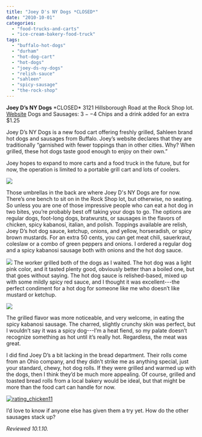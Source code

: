 ```yaml
---
title: "Joey D's NY Dogs *CLOSED*"
date: "2010-10-01"
categories: 
  - "food-trucks-and-carts"
  - "ice-cream-bakery-food-truck"
tags: 
  - "buffalo-hot-dogs"
  - "durham"
  - "hot-dog-cart"
  - "hot-dogs"
  - "joey-ds-ny-dogs"
  - "relish-sauce"
  - "sahleen"
  - "spicy-sausage"
  - "the-rock-shop"
---
```


**Joey D’s NY Dogs** \*CLOSED\* 3121 Hillsborough Road at the Rock Shop lot. [Website](http://www.joeydsnydogs.com/) Dogs and Sausages: $3--$4 Chips and a drink added for an extra $1.25

Joey D’s NY Dogs is a new food cart offering freshly grilled, Sahleen brand hot dogs and sausages from Buffalo. Joey’s website declares that they are traditionally “garnished with fewer toppings than in other cities. Why? When grilled, these hot dogs taste good enough to enjoy on their own.”

Joey hopes to expand to more carts and a food truck in the future, but for now, the operation is limited to a portable grill cart and lots of coolers.

![](http://www.thegourmez.com/gourmez/photos/joeyds01.JPG)

Those umbrellas in the back are where Joey D's NY Dogs are for now. There’s one bench to sit on in the Rock Shop lot, but otherwise, no seating. So unless you are one of those impressive people who can eat a hot dog in two bites, you’re probably best off taking your dogs to go. The options are regular dogs, foot-long dogs, bratwursts, or sausages in the flavors of chicken, spicy kabanosi, italian, and polish. Toppings available are relish, Joey D’s hot dog sauce, ketchup, onions, and yellow, horseradish, or spicy brown mustards. For an extra 50 cents, you can get meat chili, sauerkraut, coleslaw or a combo of green peppers and onions. I ordered a regular dog and a spicy kabanosi sausage both with onions and the hot dog sauce.

![](http://www.thegourmez.com/gourmez/photos/joeyds02.JPG) The worker grilled both of the dogs as I waited. The hot dog was a light pink color, and it tasted plenty good, obviously better than a boiled one, but that goes without saying. The hot dog sauce is relished-based, mixed up with some mildly spicy red sauce, and I thought it was excellent---the perfect condiment for a hot dog for someone like me who doesn’t like mustard or ketchup.

![](http://www.thegourmez.com/gourmez/photos/joeyds03.JPG)

The grilled flavor was more noticeable, and very welcome, in eating the spicy kabanosi sausage. The charred, slightly crunchy skin was perfect, but I wouldn’t say it was a spicy dog---I’m a heat fiend, so my palate doesn’t recognize something as hot until it’s really hot. Regardless, the meat was great.

I did find Joey D’s a bit lacking in the bread department. Their rolls come from an Ohio company, and they didn’t strike me as anything special, just your standard, chewy, hot dog rolls. If they were grilled and warmed up with the dogs, then I think they’d be much more appealing. Of course, grilled and toasted bread rolls from a local bakery would be ideal, but that might be more than the food cart can handle for now.

[![](http://s3.amazonaws.com/thegourmez-wpmedia/2009/02/rating_chicken11.gif "rating_chicken11")](http://s3.amazonaws.com/thegourmez-wpmedia/2009/02/rating_chicken11.gif)

I’d love to know if anyone else has given them a try yet. How do the other sausages stack up?

_Reviewed 10.1.10._
